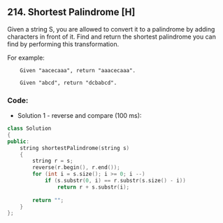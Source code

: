 ## 214. Shortest Palindrome [H]
Given a string S, you are allowed to convert it to a palindrome by adding characters in front of it. Find and return the shortest palindrome you can find by performing this transformation.

For example:
```
    Given "aacecaaa", return "aaacecaaa".

    Given "abcd", return "dcbabcd".
```

### Code:
- Solution 1 - reverse and compare (100 ms):
```c++
class Solution 
{
public:
    string shortestPalindrome(string s) 
    {
        string r = s;
        reverse(r.begin(), r.end());
        for (int i = s.size(); i >= 0; i --)
            if (s.substr(0, i) == r.substr(s.size() - i))
                return r + s.substr(i);
                
        return "";
    }
};
```
